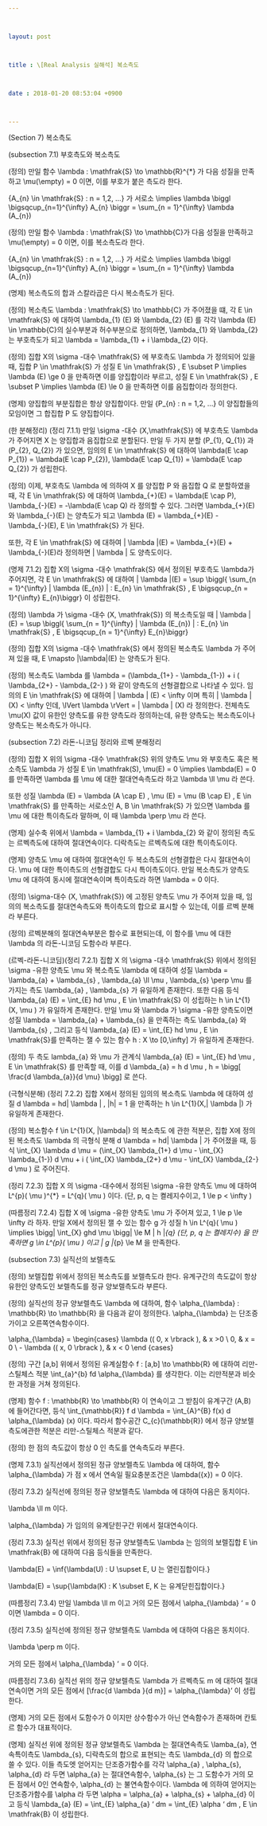 ```yaml
---



layout: post



title : \[Real Analysis 실해석] 복소측도



date : 2018-01-20 08:53:04 +0900



---
```


(Section 7) 복소측도

(subsection 7.1) 부호측도와 복소측도

(정의) 만일 함수 \lambda : \mathfrak{S} \to \mathbb{R}^{*} 가 다음 성질을 만족하고 \mu(\empty) = 0 이면, 이를 부호가 붙은 측도라 한다.

{A_{n} \in \mathfrak{S} : n = 1,2, …} 가 서로소 \implies \lambda \biggl \bigsqcup_{n=1}^{\infty} A_{n} \biggr = \sum_{n = 1}^{\infty} \lambda (A_{n})

(정의) 만일 함수 \lambda : \mathfrak{S} \to \mathbb{C}가 다음 성질을 만족하고 \mu(\empty) = 0 이면, 이를 복소측도라 한다.

{A_{n} \in \mathfrak{S} : n = 1,2, …} 가 서로소 \implies \lambda \biggl \bigsqcup_{n=1}^{\infty} A_{n} \biggr = \sum_{n = 1}^{\infty} \lambda (A_{n})

(명제) 복소측도의 합과 스칼라곱은 다시 복소측도가 된다.

(정의) 복소측도 \lambda : \mathfrak{S} \to \mathbb{C} 가 주어졌을 떄, 각 E \in \mathfrak{S} 에 대하여 \lambda_{1} (E) 와 \lambda_{2} (E) 를 각각 \lambda (E) \in \mathbb{C}의 실수부분과 허수부분으로 정의하면, \lambda_{1} 와 \lambda_{2} 는 부호측도가 되고 \lambda = \lambda_{1} + i \lambda_{2} 이다.

(정의) 집합 X의 \sigma -대수 \mathfrak{S} 에 부호측도 \lambda 가 정의되어 있을 때, 집합 P \in \mathfrak{S} 가 성질 E \in \mathfrak{S} , E \subset P \implies \lambda (E) \ge 0 을 만족하면 이를 양집합이라 부르고, 성질 E \in \mathfrak{S} , E \subset P \implies \lambda (E) \le 0 을 만족하면 이를 음집합이라 정의한다.

(명제) 양집합의 부분집합은 항상 양집합이다. 만일 {P_{n} : n = 1,2, …} 이 양집합들의 모임이면 그 합집합 P 도 양집합이다.

(한 분해정리) (정리 7.1.1) 만일 \sigma -대수 (X,\mathfrak{S}) 에 부호측도 \lambda 가 주어지면 X 는 양집합과 음집합으로 분할된다. 만일 두 가지 분할 (P_{1}, Q_{1}) 과 (P_{2}, Q_{2}) 가 있으면, 임의의 E \in \mathfrak{S} 에 대하여 \lambda(E \cap P_{1}) = \lambda(E \cap P_{2}), \lambda(E \cap Q_{1}) = \lambda(E \cap Q_{2}) 가 성립한다.

(정의) 이제, 부호측도 \lambda 에 의하여 X 를 양집합 P 와 음집합 Q 로 분할하였을 때, 각 E \in \mathfrak{S} 에 대하여 \lambda_{+}(E) = \lambda(E \cap P), \lambda_{-}(E) = -\lambda(E \cap Q) 라 정의할 수 있다. 그러면 \lambda_{+}(E) 와 \lambda_{-}(E) 는 양측도가 되고 \lambda (E) = \lambda_{+}(E) - \lambda_{-}(E), E \in \mathfrak{S} 가 된다.

또한, 각 E \in \mathfrak{S} 에 대하여 | \lambda |(E) = \lambda_{+}(E) + \lambda_{-}(E)라 정의하면 | \lambda | 도 양측도이다.

(명제 7.1.2) 집합 X의 \sigma -대수 \mathfrak{S} 에서 정의된 부호측도 \lambda가 주어지면, 각 E \in \mathfrak{S} 에 대하여 | \lambda |(E) = \sup \biggl{ \sum_{n = 1}^{\infty} | \lambda (E_{n}) | : E_{n} \in \mathfrak{S} , E \bigsqcup_{n = 1}^{\infty} E_{n}\biggr} 이 성립한다.

(정의) \lambda 가 \sigma -대수 (X, \mathfrak{S}) 의 복소측도일 때 | \lambda |(E) = \sup \biggl{ \sum_{n = 1}^{\infty} | \lambda (E_{n}) | : E_{n} \in \mathfrak{S} , E \bigsqcup_{n = 1}^{\infty} E_{n}\biggr}

(정의) 집합 X의 \sigma -대수 \mathfrak{S} 에서 정의된 복소측도 \lambda 가 주어져 있을 때, E \mapsto |\lambda|(E) 는 양측도가 된다.

(정의) 복소측도 \lambda 를 \lambda = (\lambda_{1+} - \lambda_{1-}) + i ( \lambda_{2+} - \lambda_{2-} ) 와 같이 양측도의 선형결합으로 나타낼 수 있다. 임의의 E \in \mathfrak{S} 에 대하여 | \lambda | (E) < \infty 이며 특히 | \lambda | (X) < \infty 인데, \lVert \lambda \rVert = | \lambda | (X) 라 정의한다. 전체측도 \mu(X) 값이 유한인 양측도를 유한 양측도라 정의하는데, 유한 양측도는 복소측도이나 양측도는 복소측도가 아니다.

(subsection 7.2) 라돈-니코딤 정리와 르벡 분해정리

(정의) 집합 X 위의 \sigma -대수 \mathfrak{S} 위의 양측도 \mu 와 부호측도 혹은 복소측도 \lambda 가 성질 E \in \mathfrak(S), \mu(E) = 0 \implies \lambda(E) = 0 를 만족하면 \lambda 를 \mu 에 대한 절대연속측도라 하고 \lambda \ll \mu 라 쓴다. 

또한 성질 \lambda (E) = \lambda (A \cap E) , \mu (E) = \mu (B \cap E) , E \in \mathfrak{S} 를 만족하는 서로소인 A, B \in \mathfrak{S} 가 있으면 \lambda 를 \mu 에 대한 특이측도라 말하며, 이 때 \lambda \perp \mu 라 쓴다.

(명제) 실수축 위에서 \lambda = \lambda_{1} + i \lambda_{2} 와 같이 정의된 측도는 르벡측도에 대하여 절대연속이다. 디락측도는 르벡측도에 대한 특이측도이다.

(명제) 양측도 \mu 에 대하여 절대연속인 두 복소측도의 선형결합은 다시 절대연속이다. \mu 에 대한 특이측도의 선형결합도 다시 특이측도이다. 만일 복소측도가 양측도 \mu 에 대하여 동시에 절대연속이며 특이측도라 하면 \lambda = 0 이다.

(정의) \sigma-대수 (X, \mathfrak{S}) 에 고정된 양측도 \mu 가 주어져 있을 때, 임의의 복소측도를 절대연속측도와 특이측도의 합으로 표시할 수 있는데, 이를 르벡 분해라 부른다. 

(정의) 르벡분해의 절대연속부분은 함수로 표현되는데, 이 함수를 \mu 에 대한 \lambda 의 라돈-니코딤 도함수라 부른다.

(르벡-라돈-니코딤)(정리 7.2.1) 집합 X 의 \sigma -대수 \mathfrak{S} 위에서 정의된 \sigma -유한 양측도 \mu 와 복소측도 \lambda 에 대하여 성질 \lambda = \lambda_{a} + \lambda_{s} , \lambda_{a} \ll \mu , \lambda_{s} \perp \mu 를 가지는 측도 \lambda_{a} , \lambda_{s} 가 유일하게 존재한다. 또한 다음 등식 \lambda_{a} (E) = \int_{E} hd \mu , E \in \mathfrak{S} 이 성립하는 h \in L^{1}(X, \mu ) 가 유일하게 존재한다. 만일 \mu 와 \lambda 가 \sigma -유한 양측도이면 성질 \lambda = \lambda_{a} + \lambda_{s} 을 만족하는 측도 \lambda_{a} 와 \lambda_{s} , 그리고 등식 \lambda_{a} (E) = \int_{E} hd \mu , E \in \mathfrak{S}를 만족하는 잴 수 있는 함수 h : X \to [0,\infty] 가 유일하게 존재한다.

(정의) 두 측도 lambda_{a} 와 \mu 가 관계식 \lambda_{a} (E) = \int_{E} hd \mu , E \in \mathfrak{S} 를 만족할 때, 이를 d \lambda_{a} = h d \mu , h = \bigg[ \frac{d \lambda_{a}}{d \mu} \bigg] 로 쓴다.

(극형식분해) (정리 7.2.2) 집합 X에서 정의된 임의의 복소측도 \lambda 에 대하여 성질 d \lambda = hd| \lambda | , |h| = 1 을 만족하는 h \in L^{1}(X,| \lambda |) 가 유일하게 존재한다.

(정의) 복소함수 f \in L^{1}(X, |\lambda|) 의 복소측도 에 관한 적분은, 집합 X에 정의된 복소측도 \lambda 의 극형식 분해 d \lambda = hd| \lambda | 가 주어졌을 때, 등식 \int_{X} \lambda d \mu = (\int_{X} \lambda_{1+} d \mu - \int_{X} \lambda_{1-}) d \mu + i ( \int_{X} \lambda_{2+}  d \mu - \int_{X} \lambda_{2-} d \mu ) 로 주어진다.

(정리 7.2.3) 집합 X 의 \sigma -대수에서 정의된 \sigma -유한 양측도 \mu 에 대하여 L^{p}( \mu )^{*} = L^{q}( \mu ) 이다. (단, p, q 는 켤레지수이고, 1 \le p < \infty )

(따름정리 7.2.4) 집합 X 에 \sigma -유한 양측도 \mu 가 주어져 있고, 1 \le p \le \infty 라 하자. 만일 X에서 정의된 잴 수 있는 함수 g 가 성질 h \in L^{q}( \mu ) \implies \bigg| \int_{X} ghd \mu \bigg| \le M \| h \|_{q} (단, p, q 는 켤레지수) 을 만족하면 g \in L^{p}( \mu ) 이고 \| g \|_{p} \le M 을 만족한다.

(subsection 7.3) 실직선의 보렐측도

(정의) 보렐집합 위에서 정의된 복소측도를 보렐측도라 한다. 유계구간의 측도값이 항상 유한인 양측도인 보렐측도를 정규 양보렐측도라 부른다.

(정의) 실직선의 정규 양보렐측도 \lambda 에 대하여, 함수 \alpha_{\lambda} : \mathbb{R} \to \mathbb{R} 을 다음과 같이 정의한다. \alpha_{\lambda} 는 단조증가이고 오른쪽연속함수이다.

\alpha_{\lambda} = \begin{cases} \lambda (( 0, x \rbrack ), & x >0 \\ 0, & x = 0 \\ - \lambda (( x, 0 \rbrack ),  & x < 0 \end {cases}

(정의) 구간 [a,b] 위에서 정의된 유계실함수 f : [a,b] \to \mathbb{R} 에 대하여 리만-스틸체스 적분 \int_{a}^{b} fd \alpha_{\lambda} 를 생각한다. 이는 리만적분과 비슷한 과정을 거쳐 정의된다.

(명제) 함수 f : \mathbb{R} \to \mathbb{R} 이 연속이고 그 받침이 유계구간 (A,B) 에 들어간다면, 등식 \int_{\mathbb{R}} f d \lambda = \int_{A}^{B} f(x) d \alpha_{\lambda} (x) 이다. 따라서 함수공간 C_{c}(\mathbb{R}) 에서 정규 양보렐측도에관한 적분은 리만-스틸체스 적분과 같다.

(정의) 한 점의 측도값이 항상 0 인 측도를 연속측도라 부른다.

(명제 7.3.1) 실직선에서 정의된 정규 양보렐측도 \lambda 에 대하여, 함수 \alpha_{\lambda} 가 점 x 에서 연속일 필요충분조건은 \lambda({x}) = 0 이다.

(정리 7.3.2) 실직선에 정의된 정규 양보렐측도 \lambda 에 대하여 다음은 동치이다.

\lambda \ll m 이다.

\alpha_{\lambda} 가 임의의 유계닫힌구간 위에서 절대연속이다.

(정리 7.3.3) 실직선 위에서 정의된 정규 양보렐측도 \lambda 는 임의의 보렐집합 E \in \mathfrak{B} 에 대하여 다음 등식들을 만족한다.

\lambda(E) = \inf{\lambda(U) : U \supset E, U 는 열린집합이다.}

\lambda(E) = \sup{\lambda(K) : K \subset E, K 는 유계닫힌집합이다.}

(따름정리 7.3.4) 만일 \lambda \ll m 이고 거의 모든 점에서 \alpha_{\lambda} ‘ = 0 이면 \lambda = 0 이다.

(정리 7.3.5) 실직선에 정의된 정규 양보렐측도 \lambda 에 대하여 다음은 동치이다.

\lambda \perp m 이다.

거의 모든 점에서 \alpha_{\lambda} ‘ = 0 이다.

(따름정리 7.3.6) 실직선 위의 정규 양보렐측도 \lambda 가 르벡측도 m 에 대하여 절대연속이면 거의 모든 점에서 [\frac{d \lambda }{d m}] = \alpha_{\lambda}’ 이 성립한다.

(명제) 거의 모든 점에서 도함수가 0 이지만 상수함수가 아닌 연속함수가 존재하며 칸토르 함수가 대표적이다.

(명제) 실직선 위에 정의된 정규 양보렐측도 \lambda 는 절대연속측도 \lamba_{a}, 연속특이측도 \lambda_{s}, 디락측도의 합으로 표현되는 측도 \lambda_{d} 의 합으로 쓸 수 있다. 이들 측도엣 얻어지는 단조증가함수를 각각 \alpha_{a} , \alpha_{s}, \alpha_{d} 라 두면 \alpha_{a} 는 절대연속함수, \alpha_{s} 는 그 도함수가 거의 모든 점에서 0인 연속함수, \alpha_{d} 는 불연속함수이다. \lambda 에 의하여 얻어지는 단조증가함수를 \alpha 라 두면 \alpha = \alpha_{a} + \alpha_{s} + \alpha_{d} 이고 등식 \lambda_{a} (E) = \int_{E} \alpha_{a} ‘ dm = \int_{E} \alpha ‘ dm , E \in \mathfrak{B} 이 성립한다.


